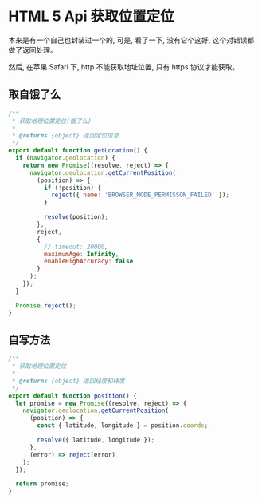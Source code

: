 # HTML 5 Api 获取位置定位

本来是有一个自己也封装过一个的, 可是, 看了一下, 没有它个这好, 这个对错误都做了返回处理。

然后, 在苹果 Safari 下, http 不能获取地址位置, 只有 https 协议才能获取。

## 取自饿了么

```javascript
/**
 * 获取地理位置定位(饿了么)
 *
 * @returns {object} 返回定位信息
 */
export default function getLocation() {
  if (navigator.geolocation) {
    return new Promise((resolve, reject) => {
      navigator.geolocation.getCurrentPosition(
        (position) => {
          if (!position) {
            reject({ name: 'BROWSER_MODE_PERMISSON_FAILED' });
          }

          resolve(position);
        },
        reject,
        {
          // timeout: 20000,
          maximumAge: Infinity,
          enableHighAccuracy: false
        }
      );
    });
  }

  Promise.reject();
}
```

## 自写方法

```javascript
/**
 * 获取地理位置定位
 *
 * @returns {object} 返回经度和纬度
 */
export default function position() {
  let promise = new Promise((resolve, reject) => {
    navigator.geolocation.getCurrentPosition(
      (position) => {
        const { latitude, longitude } = position.coords;

        resolve({ latitude, longitude });
      },
      (error) => reject(error)
    );
  });

  return promise;
}
```

